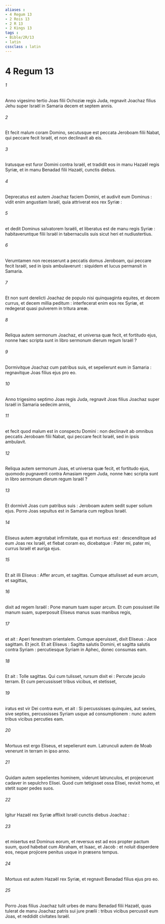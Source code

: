 ```yaml
---
aliases : 
- 4 Regum 13
- 2 Rois 13
- 2 R 13
- 2 Kings 13
tags : 
- Bible/2R/13
- latin
cssclass : latin
---
```


# 4 Regum 13

###### 1
Anno vigesimo tertio Joas filii Ochoziæ regis Juda, regnavit Joachaz filius Jehu super Israël in Samaria decem et septem annis.
###### 2
Et fecit malum coram Domino, secutusque est peccata Jeroboam filii Nabat, qui peccare fecit Israël, et non declinavit ab eis.
###### 3
Iratusque est furor Domini contra Israël, et tradidit eos in manu Hazaël regis Syriæ, et in manu Benadad filii Hazaël, cunctis diebus.
###### 4
Deprecatus est autem Joachaz faciem Domini, et audivit eum Dominus : vidit enim angustiam Israël, quia attriverat eos rex Syriæ :
###### 5
et dedit Dominus salvatorem Israëli, et liberatus est de manu regis Syriæ : habitaveruntque filii Israël in tabernaculis suis sicut heri et nudiustertius.
###### 6
Verumtamen non recesserunt a peccatis domus Jeroboam, qui peccare fecit Israël, sed in ipsis ambulaverunt : siquidem et lucus permansit in Samaria.
###### 7
Et non sunt derelicti Joachaz de populo nisi quinquaginta equites, et decem currus, et decem millia peditum : interfecerat enim eos rex Syriæ, et redegerat quasi pulverem in tritura areæ.
###### 8
Reliqua autem sermonum Joachaz, et universa quæ fecit, et fortitudo ejus, nonne hæc scripta sunt in libro sermonum dierum regum Israël ?
###### 9
Dormivitque Joachaz cum patribus suis, et sepelierunt eum in Samaria : regnavitque Joas filius ejus pro eo.
###### 10
Anno trigesimo septimo Joas regis Juda, regnavit Joas filius Joachaz super Israël in Samaria sedecim annis,
###### 11
et fecit quod malum est in conspectu Domini : non declinavit ab omnibus peccatis Jeroboam filii Nabat, qui peccare fecit Israël, sed in ipsis ambulavit.
###### 12
Reliqua autem sermonum Joas, et universa quæ fecit, et fortitudo ejus, quomodo pugnaverit contra Amasiam regem Juda, nonne hæc scripta sunt in libro sermonum dierum regum Israël ?
###### 13
Et dormivit Joas cum patribus suis : Jeroboam autem sedit super solium ejus. Porro Joas sepultus est in Samaria cum regibus Israël.
###### 14
Eliseus autem ægrotabat infirmitate, qua et mortuus est : descenditque ad eum Joas rex Israël, et flebat coram eo, dicebatque : Pater mi, pater mi, currus Israël et auriga ejus.
###### 15
Et ait illi Eliseus : Affer arcum, et sagittas. Cumque attulisset ad eum arcum, et sagittas,
###### 16
dixit ad regem Israël : Pone manum tuam super arcum. Et cum posuisset ille manum suam, superposuit Eliseus manus suas manibus regis,
###### 17
et ait : Aperi fenestram orientalem. Cumque aperuisset, dixit Eliseus : Jace sagittam. Et jecit. Et ait Eliseus : Sagitta salutis Domini, et sagitta salutis contra Syriam : percutiesque Syriam in Aphec, donec consumas eam.
###### 18
Et ait : Tolle sagittas. Qui cum tulisset, rursum dixit ei : Percute jaculo terram. Et cum percussisset tribus vicibus, et stetisset,
###### 19
iratus est vir Dei contra eum, et ait : Si percussisses quinquies, aut sexies, sive septies, percussisses Syriam usque ad consumptionem : nunc autem tribus vicibus percuties eam.
###### 20
Mortuus est ergo Eliseus, et sepelierunt eum. Latrunculi autem de Moab venerunt in terram in ipso anno.
###### 21
Quidam autem sepelientes hominem, viderunt latrunculos, et projecerunt cadaver in sepulchro Elisei. Quod cum tetigisset ossa Elisei, revixit homo, et stetit super pedes suos.
###### 22
Igitur Hazaël rex Syriæ afflixit Israël cunctis diebus Joachaz :
###### 23
et misertus est Dominus eorum, et reversus est ad eos propter pactum suum, quod habebat cum Abraham, et Isaac, et Jacob : et noluit disperdere eos, neque projicere penitus usque in præsens tempus.
###### 24
Mortuus est autem Hazaël rex Syriæ, et regnavit Benadad filius ejus pro eo.
###### 25
Porro Joas filius Joachaz tulit urbes de manu Benadad filii Hazaël, quas tulerat de manu Joachaz patris sui jure prælii : tribus vicibus percussit eum Joas, et reddidit civitates Israël.
